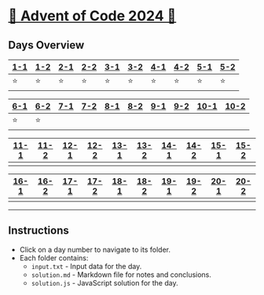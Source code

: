 # [🎄 Advent of Code 2024 🎄](https://adventofcode.com/)

## Days Overview

| [1-1](./day-01/solution.md) | [1-2](./day-01-02/solution.md) | [2-1](./day-02/solution.md) | [2-2](./day-02-02/solution.md) | [3-1](./day-03/solution.md) | [3-2](./day-03-02/solution.md) | [4-1](./day-04/solution.md) | [4-2](./day-04-02/solution.md) | [5-1](./day-05/solution.md) | [5-2](./day-05-02/solution.md) |
|-----------------------------|-----------------------------|-----------------------------|-----------------------------|-----------------------------|-----------------------------|-----------------------------|-----------------------------|-----------------------------|-----------------------------|
|              ⭐️               |             ⭐️                |             ⭐️                |                ⭐️             |            ⭐️                 |             ⭐️                |             ⭐️                |              ⭐️               |                ⭐️             |                ⭐️             |

| [6-1](./day-06/solution.md) | [6-2](./day-06-02/solution.md) | [7-1](./day-07/solution.md) | [7-2](./day-07-02/solution.md) | [8-1](./day-08/solution.md) | [8-2](./day-08-02/solution.md) | [9-1](./day-09/solution.md) | [9-2](./day-09-02/solution.md) | [10-1](./day-10/solution.md) | [10-2](./day-10-02/solution.md) |
|-----------------------------|-----------------------------|-----------------------------|-----------------------------|-----------------------------|-----------------------------|-----------------------------|-----------------------------|-----------------------------|-----------------------------|
|               ⭐️              |            ⭐️                 |                             |                             |                             |                             |                             |                             |                             |                             |

| [11-1](./day-11/solution.md) | [11-2](./day-11-02/solution.md) | [12-1](./day-12/solution.md) | [12-2](./day-12-02/solution.md) | [13-1](./day-13/solution.md) | [13-2](./day-13-02/solution.md) | [14-1](./day-14/solution.md) | [14-2](./day-14-02/solution.md) | [15-1](./day-15/solution.md) | [15-2](./day-15-02/solution.md) |
|-----------------------------|-----------------------------|-----------------------------|-----------------------------|-----------------------------|-----------------------------|-----------------------------|-----------------------------|-----------------------------|-----------------------------|
|                             |                             |                             |                             |                             |                             |                             |                             |                             |                             |

| [16-1](./day-16/solution.md) | [16-2](./day-16-02/solution.md) | [17-1](./day-17/solution.md) | [17-2](./day-17-02/solution.md) | [18-1](./day-18/solution.md) | [18-2](./day-18-02/solution.md) | [19-1](./day-19/solution.md) | [19-2](./day-19-02/solution.md) | [20-1](./day-20/solution.md) | [20-2](./day-20-02/solution.md) |
|-----------------------------|-----------------------------|-----------------------------|-----------------------------|-----------------------------|-----------------------------|-----------------------------|-----------------------------|-----------------------------|-----------------------------|
|                             |                             |                             |                             |                             |                             |                             |                             |                             |                             |



---

## Instructions

- Click on a day number to navigate to its folder.
- Each folder contains:
  - `input.txt` - Input data for the day.
  - `solution.md` - Markdown file for notes and conclusions.
  - `solution.js` - JavaScript solution for the day.

